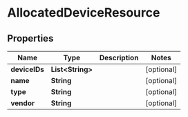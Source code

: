 

# AllocatedDeviceResource


## Properties

| Name | Type | Description | Notes |
|------------ | ------------- | ------------- | -------------|
|**deviceIDs** | **List&lt;String&gt;** |  |  [optional] |
|**name** | **String** |  |  [optional] |
|**type** | **String** |  |  [optional] |
|**vendor** | **String** |  |  [optional] |



